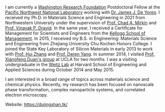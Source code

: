 I am currently a [Washington Research Foundation](https://www.wrfseattle.org/) Postdoctoral Fellow at the [Pacific Northwest National Laboratory](https://www.pnnl.gov/) working with [Dr. James J. De Yoreo](https://www.pnnl.gov/people/james-de-yoreo). I received my Ph.D. in Materials Science and Engineering in 2021 from Northwestern University under the supervision of [Prof. Chad A. Mirkin](http://mirkin-group.northwestern.edu/) and [Prof. Vinayak P. Dravid](http://vpd.ms.northwestern.edu). In the same year, I received a Certificate for Management for Scientists and Engineers from the [Kellogg School of Management](https://www.kellogg.northwestern.edu/programs/management-scientists-engineers.aspx). In 2015, I received my B.S. in Engineering: Materials Science and Engineering from Zhejiang University Chu Kochen Honors College. I joined the State Key Laboratory of Silicon Materials in early 2013 to work with [Prof. Hui Zhang](https://person.zju.edu.cn/en/zhanghui) and [Prof. Deren Yang](http://silicongroup.zju.edu.cn/en/yangderen/). In summer 2014, I visited [Prof. Xiangfeng Duan's group](http://xduan.chem.ucla.edu/) at UCLA for two months. I was a visiting undergraduate in the [Weitz Lab](http://weitzlab.seas.harvard.edu/) at Harvard School of Engineering and Applied Sciences during October 2014 and May 2015. 

I am interested in a broad range of topics across materials science and chemical physics. Recently, my research has been focused on nanoscale phase transformation, complex nanoparticle systems, and correlated electron microscopy.

Website: https://dujingshan.tk/
